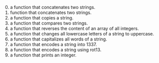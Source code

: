 0. a function that concatenates two strings.
1. function that concatenates two strings.
2. a function that copies a string.
3. a function that compares two strings.
4. a function that reverses the content of an array of all integers.
5. a function that changes all lowercase letters of a string to uppercase.
6. a function that capitalizes all words of a string.
7. a function that encodes a string into 1337.
8. a function that encodes a string using rot13.
9. a function that prints an integer.
